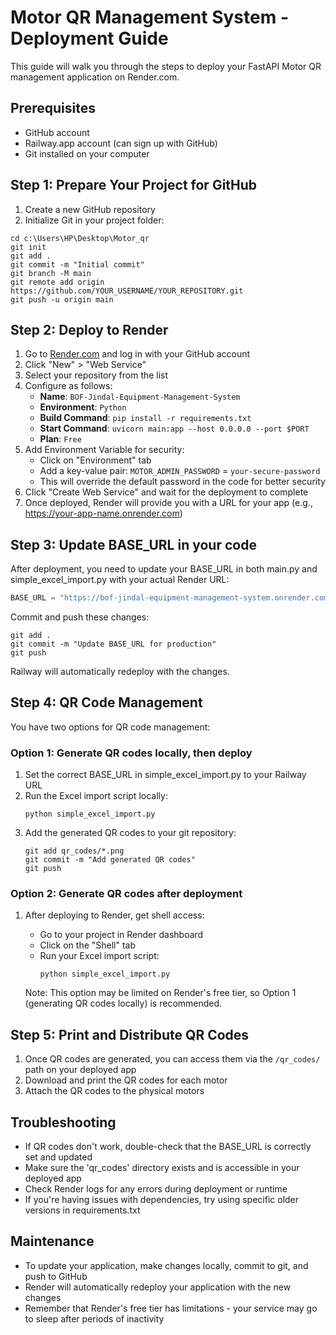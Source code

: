 # Motor QR Management System - Deployment Guide

This guide will walk you through the steps to deploy your FastAPI Motor QR management application on Render.com.

## Prerequisites

- GitHub account
- Railway.app account (can sign up with GitHub)
- Git installed on your computer

## Step 1: Prepare Your Project for GitHub

1. Create a new GitHub repository
2. Initialize Git in your project folder:

```
cd c:\Users\HP\Desktop\Motor_qr
git init
git add .
git commit -m "Initial commit"
git branch -M main
git remote add origin https://github.com/YOUR_USERNAME/YOUR_REPOSITORY.git
git push -u origin main
```

## Step 2: Deploy to Render

1. Go to [Render.com](https://render.com/) and log in with your GitHub account
2. Click "New" > "Web Service"
3. Select your repository from the list
4. Configure as follows:
   - **Name**: `BOF-Jindal-Equipment-Management-System`
   - **Environment**: `Python`
   - **Build Command**: `pip install -r requirements.txt`
   - **Start Command**: `uvicorn main:app --host 0.0.0.0 --port $PORT`
   - **Plan**: `Free`
5. Add Environment Variable for security:
   - Click on "Environment" tab
   - Add a key-value pair: `MOTOR_ADMIN_PASSWORD` = `your-secure-password`
   - This will override the default password in the code for better security
6. Click "Create Web Service" and wait for the deployment to complete
7. Once deployed, Render will provide you with a URL for your app (e.g., https://your-app-name.onrender.com)

## Step 3: Update BASE_URL in your code

After deployment, you need to update your BASE_URL in both main.py and simple_excel_import.py with your actual Render URL:

```python
BASE_URL = "https://bof-jindal-equipment-management-system.onrender.com/motor?id="
```

Commit and push these changes:

```
git add .
git commit -m "Update BASE_URL for production"
git push
```

Railway will automatically redeploy with the changes.

## Step 4: QR Code Management

You have two options for QR code management:

### Option 1: Generate QR codes locally, then deploy

1. Set the correct BASE_URL in simple_excel_import.py to your Railway URL
2. Run the Excel import script locally:
   ```
   python simple_excel_import.py
   ```
3. Add the generated QR codes to your git repository:
   ```
   git add qr_codes/*.png
   git commit -m "Add generated QR codes"
   git push
   ```

### Option 2: Generate QR codes after deployment

1. After deploying to Render, get shell access:
   - Go to your project in Render dashboard
   - Click on the "Shell" tab
   - Run your Excel import script:
     ```
     python simple_excel_import.py
     ```

   Note: This option may be limited on Render's free tier, so Option 1 (generating QR codes locally) is recommended.

## Step 5: Print and Distribute QR Codes

1. Once QR codes are generated, you can access them via the `/qr_codes/` path on your deployed app
2. Download and print the QR codes for each motor
3. Attach the QR codes to the physical motors

## Troubleshooting

- If QR codes don't work, double-check that the BASE_URL is correctly set and updated
- Make sure the 'qr_codes' directory exists and is accessible in your deployed app
- Check Render logs for any errors during deployment or runtime
- If you're having issues with dependencies, try using specific older versions in requirements.txt

## Maintenance

- To update your application, make changes locally, commit to git, and push to GitHub
- Render will automatically redeploy your application with the new changes
- Remember that Render's free tier has limitations - your service may go to sleep after periods of inactivity
